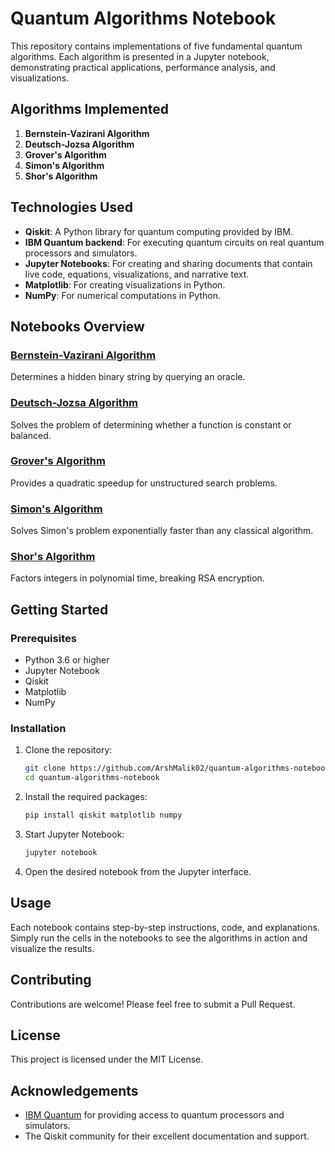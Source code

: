 # Quantum Algorithms Notebook

This repository contains implementations of five fundamental quantum algorithms. Each algorithm is presented in a Jupyter notebook, demonstrating practical applications, performance analysis, and visualizations.

## Algorithms Implemented
1. **Bernstein-Vazirani Algorithm**
2. **Deutsch-Jozsa Algorithm**
3. **Grover's Algorithm**
4. **Simon's Algorithm**
5. **Shor's Algorithm**

## Technologies Used
- **Qiskit**: A Python library for quantum computing provided by IBM.
- **IBM Quantum backend**: For executing quantum circuits on real quantum processors and simulators.
- **Jupyter Notebooks**: For creating and sharing documents that contain live code, equations, visualizations, and narrative text.
- **Matplotlib**: For creating visualizations in Python.
- **NumPy**: For numerical computations in Python.

## Notebooks Overview

### [Bernstein-Vazirani Algorithm](bernstein_vazirani.ipynb)
  Determines a hidden binary string by querying an oracle.

### [Deutsch-Jozsa Algorithm](deutsch_jozsa.ipynb)
  Solves the problem of determining whether a function is constant or balanced.

### [Grover's Algorithm](grovers.ipynb)
  Provides a quadratic speedup for unstructured search problems.

### [Simon's Algorithm](simons.ipynb)
  Solves Simon's problem exponentially faster than any classical algorithm.

### [Shor's Algorithm](scalable_shor_algorithm.ipynb)
  Factors integers in polynomial time, breaking RSA encryption.

## Getting Started

### Prerequisites
- Python 3.6 or higher
- Jupyter Notebook
- Qiskit
- Matplotlib
- NumPy

### Installation

1. Clone the repository:
    ```bash
    git clone https://github.com/ArshMalik02/quantum-algorithms-notebook.git
    cd quantum-algorithms-notebook
    ```

2. Install the required packages:
    ```bash
    pip install qiskit matplotlib numpy
    ```

3. Start Jupyter Notebook:
    ```bash
    jupyter notebook
    ```

4. Open the desired notebook from the Jupyter interface.

## Usage
Each notebook contains step-by-step instructions, code, and explanations. Simply run the cells in the notebooks to see the algorithms in action and visualize the results.

## Contributing
Contributions are welcome! Please feel free to submit a Pull Request.

## License
This project is licensed under the MIT License.

## Acknowledgements
- [IBM Quantum](https://quantum-computing.ibm.com/) for providing access to quantum processors and simulators.
- The Qiskit community for their excellent documentation and support.
